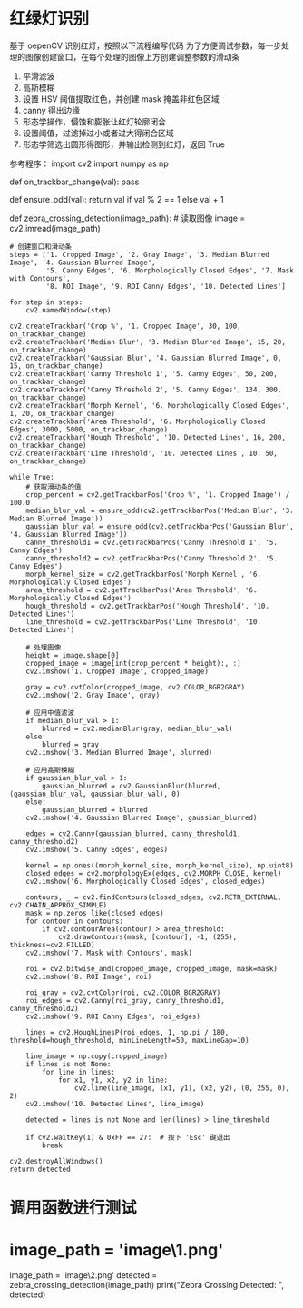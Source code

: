 # 红绿灯识别

基于 oepenCV 识别红灯，按照以下流程编写代码
为了方便调试参数，每一步处理的图像创建窗口，在每个处理的图像上方创建调整参数的滑动条


1. 平滑滤波
2. 高斯模糊
3. 设置 HSV 阈值提取红色，并创建 mask 掩盖非红色区域
4. canny 得出边缘
5. 形态学操作，侵蚀和膨胀让红灯轮廓闭合
6. 设置阈值，过滤掉过小或者过大得闭合区域
7. 形态学筛选出圆形得图形，并输出检测到红灯，返回 True


参考程序：
import cv2
import numpy as np

def on_trackbar_change(val):
    pass

def ensure_odd(val):
    return val if val % 2 == 1 else val + 1

def zebra_crossing_detection(image_path):
    # 读取图像
    image = cv2.imread(image_path)
    
    # 创建窗口和滑动条
    steps = ['1. Cropped Image', '2. Gray Image', '3. Median Blurred Image', '4. Gaussian Blurred Image', 
             '5. Canny Edges', '6. Morphologically Closed Edges', '7. Mask with Contours', 
             '8. ROI Image', '9. ROI Canny Edges', '10. Detected Lines']
    
    for step in steps:
        cv2.namedWindow(step)

    cv2.createTrackbar('Crop %', '1. Cropped Image', 30, 100, on_trackbar_change)
    cv2.createTrackbar('Median Blur', '3. Median Blurred Image', 15, 20, on_trackbar_change)
    cv2.createTrackbar('Gaussian Blur', '4. Gaussian Blurred Image', 0, 15, on_trackbar_change)
    cv2.createTrackbar('Canny Threshold 1', '5. Canny Edges', 50, 200, on_trackbar_change)
    cv2.createTrackbar('Canny Threshold 2', '5. Canny Edges', 134, 300, on_trackbar_change)
    cv2.createTrackbar('Morph Kernel', '6. Morphologically Closed Edges', 1, 20, on_trackbar_change)
    cv2.createTrackbar('Area Threshold', '6. Morphologically Closed Edges', 3000, 5000, on_trackbar_change)
    cv2.createTrackbar('Hough Threshold', '10. Detected Lines', 16, 200, on_trackbar_change)
    cv2.createTrackbar('Line Threshold', '10. Detected Lines', 10, 50, on_trackbar_change)

    while True:
        # 获取滑动条的值
        crop_percent = cv2.getTrackbarPos('Crop %', '1. Cropped Image') / 100.0
        median_blur_val = ensure_odd(cv2.getTrackbarPos('Median Blur', '3. Median Blurred Image'))
        gaussian_blur_val = ensure_odd(cv2.getTrackbarPos('Gaussian Blur', '4. Gaussian Blurred Image'))
        canny_threshold1 = cv2.getTrackbarPos('Canny Threshold 1', '5. Canny Edges')
        canny_threshold2 = cv2.getTrackbarPos('Canny Threshold 2', '5. Canny Edges')
        morph_kernel_size = cv2.getTrackbarPos('Morph Kernel', '6. Morphologically Closed Edges')
        area_threshold = cv2.getTrackbarPos('Area Threshold', '6. Morphologically Closed Edges')
        hough_threshold = cv2.getTrackbarPos('Hough Threshold', '10. Detected Lines')
        line_threshold = cv2.getTrackbarPos('Line Threshold', '10. Detected Lines')

        # 处理图像
        height = image.shape[0]
        cropped_image = image[int(crop_percent * height):, :]
        cv2.imshow('1. Cropped Image', cropped_image)
        
        gray = cv2.cvtColor(cropped_image, cv2.COLOR_BGR2GRAY)
        cv2.imshow('2. Gray Image', gray)
        
        # 应用中值滤波
        if median_blur_val > 1:
            blurred = cv2.medianBlur(gray, median_blur_val)
        else:
            blurred = gray
        cv2.imshow('3. Median Blurred Image', blurred)
        
        # 应用高斯模糊
        if gaussian_blur_val > 1:
            gaussian_blurred = cv2.GaussianBlur(blurred, (gaussian_blur_val, gaussian_blur_val), 0)
        else:
            gaussian_blurred = blurred
        cv2.imshow('4. Gaussian Blurred Image', gaussian_blurred)
        
        edges = cv2.Canny(gaussian_blurred, canny_threshold1, canny_threshold2)
        cv2.imshow('5. Canny Edges', edges)
        
        kernel = np.ones((morph_kernel_size, morph_kernel_size), np.uint8)
        closed_edges = cv2.morphologyEx(edges, cv2.MORPH_CLOSE, kernel)
        cv2.imshow('6. Morphologically Closed Edges', closed_edges)
        
        contours, _ = cv2.findContours(closed_edges, cv2.RETR_EXTERNAL, cv2.CHAIN_APPROX_SIMPLE)
        mask = np.zeros_like(closed_edges)
        for contour in contours:
            if cv2.contourArea(contour) > area_threshold:
                cv2.drawContours(mask, [contour], -1, (255), thickness=cv2.FILLED)
        cv2.imshow('7. Mask with Contours', mask)
        
        roi = cv2.bitwise_and(cropped_image, cropped_image, mask=mask)
        cv2.imshow('8. ROI Image', roi)
        
        roi_gray = cv2.cvtColor(roi, cv2.COLOR_BGR2GRAY)
        roi_edges = cv2.Canny(roi_gray, canny_threshold1, canny_threshold2)
        cv2.imshow('9. ROI Canny Edges', roi_edges)
        
        lines = cv2.HoughLinesP(roi_edges, 1, np.pi / 180, threshold=hough_threshold, minLineLength=50, maxLineGap=10)
        
        line_image = np.copy(cropped_image)
        if lines is not None:
            for line in lines:
                for x1, y1, x2, y2 in line:
                    cv2.line(line_image, (x1, y1), (x2, y2), (0, 255, 0), 2)
        cv2.imshow('10. Detected Lines', line_image)
        
        detected = lines is not None and len(lines) > line_threshold
        
        if cv2.waitKey(1) & 0xFF == 27:  # 按下 'Esc' 键退出
            break

    cv2.destroyAllWindows()
    return detected

# 调用函数进行测试
# image_path = 'image\\1.png'
image_path = 'image\\2.png'
detected = zebra_crossing_detection(image_path)
print("Zebra Crossing Detected: ", detected)
